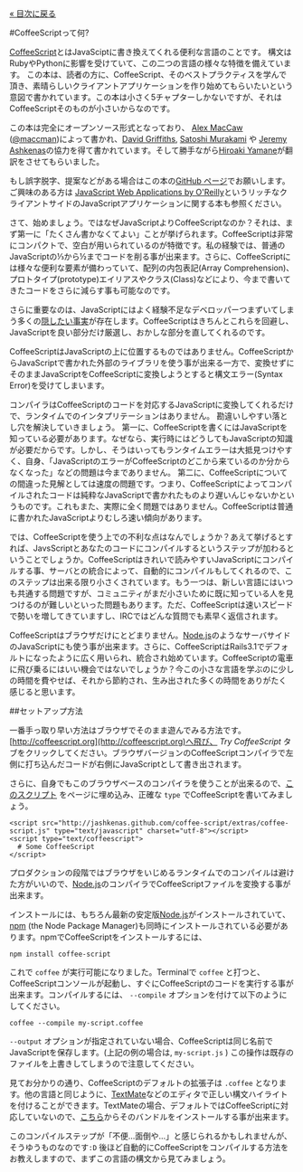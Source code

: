 <div class="back"><a href="index.html">&laquo; 目次に戻る</a></div>

#CoffeeScriptって何?

[CoffeeScript](http://coffeescript.org)とはJavaSciptに書き換えてくれる便利な言語のことです。 構文はRubyやPythonに影響を受けていて、この二つの言語の様々な特徴を備えています。 この本は、読者の方に、CoffeeScript、そのベストプラクティスを学んで頂き、素晴らしいクライアントアプリケーションを作り始めてもらいたいという意図で書かれています。この本は小さく5チャプターしかないですが、それはCoffeeScriptそのものが小さいからなのです。

この本は完全にオープンソース形式となっており、 [Alex MacCaw](http://alexmaccaw.co.uk) ([@maccman](http://twitter.com/maccman))によって書かれ、[David Griffiths](https://github.com/dxgriffiths), [Satoshi Murakami](http://github.com/satyr) や [Jeremy Ashkenas](https://github.com/jashkenas)の協力を得て書かれています。そして勝手ながら[Hiroaki Yamane](http://twitter.com/mnmly)が翻訳をさせてもらいました。

もし誤字脱字、提案などがある場合はこの本の[GitHub ページ](https://github.com/arcturo/library)でお願いします。 ご興味のある方は [JavaScript Web Applications by O'Reilly](http://oreilly.com/catalog/9781449307530/)というリッチなクライアントサイドのJavaScriptアプリケーションに関する本も参照ください。

さて、始めましょう。ではなぜJavaScriptよりCoffeeScriptなのか？それは、まず第一に「たくさん書かなくてよい」ことが挙げられます。CoffeeScriptは非常にコンパクトで、空白が用いられているのが特徴です。私の経験では、普通のJavaScriptの⅓から½までコードを削る事が出来ます。さらに、CoffeeScriptには様々な便利な要素が備わっていて、配列の内包表記(Array Comprehension)、プロトタイプ(prototype)エイリアスやクラス(Class)などにより、今まで書いてきたコードをさらに減らす事も可能なのです。

さらに重要なのは、JavaScriptにはよく経験不足なデベロッパーつまずいてしまう多くの[隠したい事実](http://bonsaiden.github.com/JavaScript-Garden/)が存在します。CoffeeScriptはきちんとこれらを回避し、JavaScriptを良い部分だけ厳選し、おかしな部分を直してくれるのです。

CoffeeScriptはJavaScriptの上に位置するものではありません。CoffeeScriptからJavaScriptで書かれた外部のライブラリを使う事が出来る一方で、変換せずにそのままJavaScriptをCoffeeScriptに変換しようとすると構文エラー(Syntax Error)を受けてしまいます。

コンパイラはCoffeeScriptのコードを対応するJavaScriptに変換してくれるだけで、ランタイムでのインタプリテーションはありません。 勘違いしやすい落とし穴を解決していきましょう。 第一に、CoffeeScriptを書くにはJavaScriptを知っている必要があります。なぜなら、実行時にはどうしてもJavaScriptの知識が必要だからです。しかし、そうはいってもランタイムエラーは大抵見つけやすく、自身、「JavaScriptのエラーがCoffeeScriptのどこから来ているのか分からなくなった」などの問題は今までありません。 第二に、CoffeeScriptについての間違った見解としては速度の問題です。つまり、CoffeeScriptによってコンパイルされたコードは純粋なJavaScriptで書かれたものより遅いんじゃないかというものです。これもまた、実際に全く問題ではありません。CoffeeScriptは普通に書かれたJavaScriptよりむしろ速い傾向があります。

では、CoffeeScriptを使う上での不利な点はなんでしょうか？あえて挙げるとすれば、JavsScriptとあなたのコードにコンパイルするというステップが加わるということでしょうか。CoffeeScriptはきれいで読みやすいJavaScriptにコンパイルする事、サーバとの統合によって、自動的にコンパイルもしてくれるので、このステップは出来る限り小さくされています。もう一つは、新しい言語にはいつも共通する問題ですが、コミュニティがまだ小さいために既に知っている人を見つけるのが難しいといった問題もあります。ただ、CoffeeScriptは速いスピードで勢いを増してきていますし、IRCではどんな質問でも素早く返信されます。

CoffeeScriptはブラウザだけにとどまりません。[Node.js](http://nodejs.org/)のようなサーバサイドのJavaScriptにも使う事が出来ます。さらに、CoffeeScriptはRails3.1でデフォルトになったように広く用いられ、統合され始めています。CoffeeScriptの電車に飛び乗るにはいい機会ではないでしょうか？今この小さな言語を学ぶのに少しの時間を費やせば、それから節約され、生み出された多くの時間をありがたく感じると思います。

##セットアップ方法

一番手っ取り早い方法はブラウザでそのまま遊んでみる方法です。[http://coffeescript.org](http://coffeescript.org)へ飛び、 <em>Try CoffeeScript</em> タブをクリックしてください。ブラウザバージョンのCoffeeScriptコンパイラで左側に打ち込んだコードが右側にJavaScriptとして書き出されます。

さらに、自身でもこのブラウザベースのコンパイラを使うことが出来るので、[このスクリプト](http://jashkenas.github.com/coffee-script/extras/coffee-script.js) をページに埋め込み、正確な `type` でCoffeeScriptを書いてみましょう。

    <script src="http://jashkenas.github.com/coffee-script/extras/coffee-script.js" type="text/javascript" charset="utf-8"></script>
    <script type="text/coffeescript">
      # Some CoffeeScript
    </script>
    
プロダクションの段階ではブラウザをいじめるランタイムでのコンパイルは避けた方がいいので、[Node.js](http://nodejs.org)のコンパイラでCoffeeScriptファイルを変換する事が出来ます。

インストールには、もちろん最新の安定版[Node.js](http://nodejs.org)がインストールされていて、[npm](http://npmjs.org/) (the Node Package Manager)も同時にインストールされている必要があります。npmでCoffeeScriptをインストールするには、

    npm install coffee-script
    
これで `coffee` が実行可能になりました。Terminalで `coffee` と打つと、CoffeeScriptコンソールが起動し、すぐにCoffeeScriptのコードを実行する事が出来ます。コンパイルするには、 `--compile` オプションを付けて以下のようにしてください。

    coffee --compile my-script.coffee
    
`--output` オプションが指定されていない場合、CoffeeScriptは同じ名前でJavaScriptを保存します。(上記の例の場合は,  `my-script.js` ) この操作は既存のファイルを上書きしてしまうので注意してください。

見てお分かりの通り、CoffeeScriptのデフォルトの拡張子は <code>.coffee</code> となります。他の言語と同じように、[TextMate](http://macromates.com/)などのエディタで正しい構文ハイライトを付けることができます。TextMateの場合、デフォルトではCoffeeScriptに対応していないので、[こちら](https://github.com/jashkenas/coffee-script-tmbundle)からそのバンドルをインストールする事が出来ます。

このコンパイルステップが「不便…面倒や…」と感じられるかもしれませんが、そうゆうものなのです`:D` 後ほど自動的にCoffeeScriptをコンパイルする方法をお教えしますので、まずこの言語の構文から見てみましょう。
